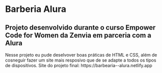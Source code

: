 <h1> Barberia Alura </h1>
<h2> Projeto desenvolvido durante o curso Empower Code for Women da Zenvia em parceria com a Alura </h2>

<p> Nesse projeto eu pude deselvover boas práticas de HTML e CSS, além de cosneguir fazer um site mais resposivo que de se adapte a todos os tipos de dispositivos. 
Site do projeto final: https://barbearia--alura.netlify.app
</p>
